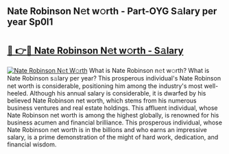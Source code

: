 ## Nate Robinson N𝚎t w𝚘rth - Part-OYG S𝚊lary per year Sp0I1

# <h2><a href="http://gc50xv4.nevu.top/?p=Nate+Robinson">🔗 👉🔴 Nate Robinson N𝚎t w𝚘rth - S𝚊lary</a></h2>

[![Nate Robinson N𝚎t W𝚘rth](https://i.imgur.com/Oavwk0R.jpeg)](http://gc50xv4.nevu.top/?p=Nate+Robinson)
What is Nate Robinson n𝚎t w𝚘rth? What is Nate Robinson s𝚊lary per year?
This prosperous individual's Nate Robinson net worth is considerable, positioning him among the industry's most well-heeled. Although his annual salary is considerable, it is dwarfed by his believed Nate Robinson net worth, which stems from his numerous business ventures and real estate holdings. This affluent individual, whose Nate Robinson net worth is among the highest globally, is renowned for his business acumen and financial brilliance. This prosperous individual, whose Nate Robinson net worth is in the billions and who earns an impressive salary, is a prime demonstration of the might of hard work, dedication, and financial wisdom.
